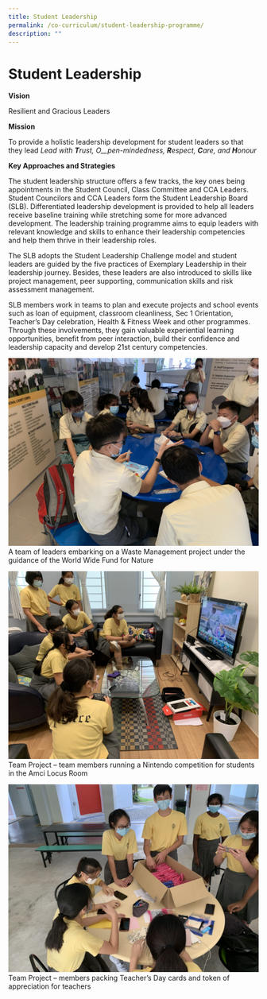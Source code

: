```yaml
---
title: Student Leadership
permalink: /co-curriculum/student-leadership-programme/
description: ""
---
```

# **Student Leadership**

**Vision**

Resilient and Gracious Leaders

**Mission**

To provide a holistic leadership development for student leaders so that they lead _Lead with_ **_T_**_rust,_ _O__pen-mindedness,_ **_R_**_espect,_ **_C_**_are, and_ **_H_**_onour_

**Key Approaches and Strategies**

The student leadership structure offers a few tracks, the key ones being appointments in the Student Council, Class Committee and CCA Leaders. Student Councilors and CCA Leaders form the Student Leadership Board (SLB). Differentiated leadership development is provided to help all leaders receive baseline training while stretching some for more advanced development. The leadership training programme aims to equip leaders with relevant knowledge and skills to enhance their leadership competencies and help them thrive in their leadership roles. 

The SLB adopts the Student Leadership Challenge model and student leaders are guided by the five practices of Exemplary Leadership in their leadership journey. Besides, these leaders are also introduced to skills like project management, peer supporting, communication skills and risk assessment management. 

SLB members work in teams to plan and execute projects and school events such as loan of equipment, classroom cleanliness, Sec 1 Orientation, Teacher’s Day celebration, Health & Fitness Week and other programmes. Through these involvements, they gain valuable experiential learning opportunities, benefit from peer interaction, build their confidence and leadership capacity and develop 21st century competencies.

![](/images/Photo-14-2-scaled.jpg)
A team of leaders embarking on a Waste Management project under the guidance of the World Wide Fund for Nature

![](/images/Photo-13-2-scaled.jpg)
Team Project – team members running a Nintendo competition for students in the Amci Locus Room

![](/images/Photo-12-3-scaled.jpg)
Team Project – members packing Teacher’s Day cards and token of appreciation for teachers

